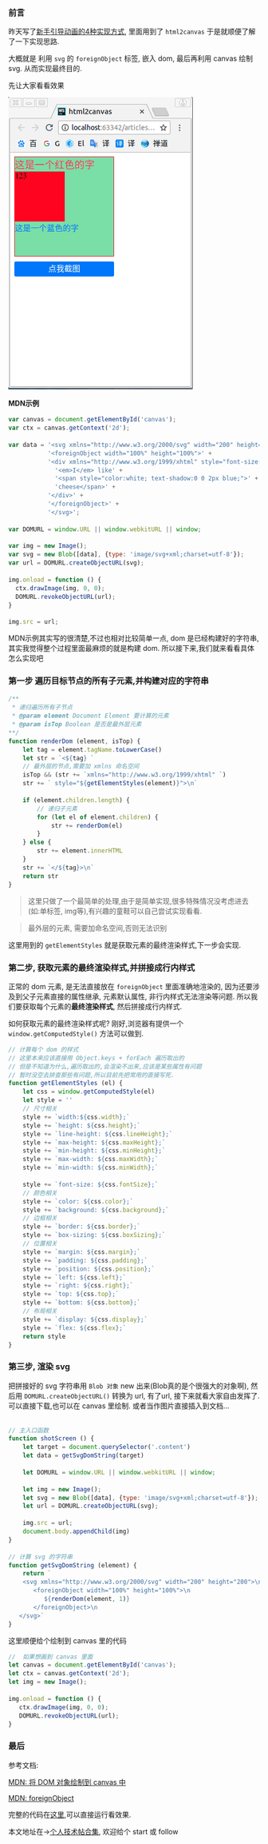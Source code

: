 ### 前言
昨天写了[新手引导动画的4种实现方式](https://github.com/noahlam/articles/blob/master/%E6%96%B0%E6%89%8B%E5%BC%95%E5%AF%BC%E5%8A%A8%E7%94%BB%E7%9A%844%E7%A7%8D%E5%AE%9E%E7%8E%B0%E6%96%B9%E5%BC%8F.md),
里面用到了 `html2canvas` 于是就顺便了解了一下实现思路.

大概就是 利用 `svg` 的 `foreignObject` 标签, 嵌入 dom, 最后再利用 canvas 绘制 svg. 从而实现最终目的.

先让大家看看效果

![效果图](./pictures/html2canvas.gif)

**MDN示例**

```JavaScript
var canvas = document.getElementById('canvas');
var ctx = canvas.getContext('2d');

var data = '<svg xmlns="http://www.w3.org/2000/svg" width="200" height="200">' +
           '<foreignObject width="100%" height="100%">' +
           '<div xmlns="http://www.w3.org/1999/xhtml" style="font-size:40px">' +
             '<em>I</em> like' +
             '<span style="color:white; text-shadow:0 0 2px blue;">' +
             'cheese</span>' +
           '</div>' +
           '</foreignObject>' +
           '</svg>';

var DOMURL = window.URL || window.webkitURL || window;

var img = new Image();
var svg = new Blob([data], {type: 'image/svg+xml;charset=utf-8'});
var url = DOMURL.createObjectURL(svg);

img.onload = function () {
  ctx.drawImage(img, 0, 0);
  DOMURL.revokeObjectURL(url);
}

img.src = url;
```

MDN示例其实写的很清楚,不过也相对比较简单一点, dom 是已经构建好的字符串, 其实我觉得整个过程里面最麻烦的就是构建 dom. 所以接下来,我们就来看看具体怎么实现吧


### 第一步 遍历目标节点的所有子元素,并构建对应的字符串

```JavaScript
/**
 * 递归遍历所有子节点
 * @param element Document Element 要计算的元素
 * @param isTop Boolean 是否是最外层元素
**/
function renderDom (element, isTop) {
	let tag = element.tagName.toLowerCase()
	let str = `<${tag} `
    // 最外层的节点,需要加 xmlns 命名空间
	isTop && (str += `xmlns="http://www.w3.org/1999/xhtml" `)
	str += ` style="${getElementStyles(element)}">\n`

	if (element.children.length) {
	    // 递归子元素
		for (let el of element.children) {
			str += renderDom(el)
		}
	} else {
		str += element.innerHTML
	}
	str += `</${tag}>\n`
	return str
}
```

> 这里只做了一个最简单的处理,由于是简单实现,很多特殊情况没考虑进去(如:单标签, img等),有兴趣的童鞋可以自己尝试实现看看.

> 最外层的元素, 需要加命名空间,否则无法识别

这里用到的 `getElementStyles` 就是获取元素的最终渲染样式,下一步会实现.

### 第二步, 获取元素的最终渲染样式,并拼接成行内样式

正常的 dom 元素, 是无法直接放在 `foreignObject` 里面准确地渲染的, 因为还要涉及到父子元素直接的属性继承, 元素默认属性, 非行内样式无法渲染等问题.
所以我们要获取每个元素的**最终渲染样式**, 然后拼接成行内样式.

如何获取元素的最终渲染样式呢? 刚好,浏览器有提供一个 `window.getComputedStyle()` 方法可以做到.


```JavaScript
// 计算每个 dom 的样式
// 这里本来应该直接用 Object.keys + forEach 遍历取出的
// 但是不知道为什么,遍历取出的,会渲染不出来,应该是某些属性有问题
// 暂时没空去排查那些有问题,所以目前先把常用的直接写死.
function getElementStyles (el) {
	let css = window.getComputedStyle(el)
	let style = ''
	// 尺寸相关
	style += `width:${css.width};`
	style += `height: ${css.height};`
	style += `line-height: ${css.lineHeight};`
	style += `max-height: ${css.maxHeight};`
	style += `min-height: ${css.minHeight};`
	style += `max-width: ${css.maxWidth};`
	style += `min-width: ${css.minWidth};`

	style += `font-size: ${css.fontSize};`
	// 颜色相关
	style += `color: ${css.color};`
	style += `background: ${css.background};`
	// 边框相关
	style += `border: ${css.border};`
	style += `box-sizing: ${css.boxSizing};`
	// 位置相关
	style += `margin: ${css.margin};`
	style += `padding: ${css.padding};`
	style += `position: ${css.position};`
	style += `left: ${css.left};`
	style += `right: ${css.right};`
	style += `top: ${css.top};`
	style += `bottom: ${css.bottom};`
	// 布局相关
	style += `display: ${css.display};`
	style += `flex: ${css.flex};`
	return style
}
```

### 第三步, 渲染 svg

把拼接好的 svg 字符串用 `Blob 对象` new 出来(Blob真的是个很强大的对象啊), 然后用 `DOMURL.createObjectURL()` 转换为 url,
有了url, 接下来就看大家自由发挥了. 可以直接下载,也可以在 canvas 里绘制. 或者当作图片直接插入到文档...

```JavaScript

// 主入口函数
function shotScreen () {
    let target = document.querySelector('.content')
    let data = getSvgDomString(target)

    let DOMURL = window.URL || window.webkitURL || window;

    let img = new Image();
    let svg = new Blob([data], {type: 'image/svg+xml;charset=utf-8'});
    let url = DOMURL.createObjectURL(svg);

    img.src = url;
    document.body.appendChild(img)
}

// 计算 svg 的字符串
function getSvgDomString (element) {
	return `
    <svg xmlns="http://www.w3.org/2000/svg" width="200" height="200">\n
       <foreignObject width="100%" height="100%">\n
          ${renderDom(element, 1)}
       </foreignObject>\n
   </svg>`
}

```

这里顺便给个绘制到 canvas 里的代码

```JavaScript
//  如果想画到 canvas 里面
let canvas = document.getElementById('canvas');
let ctx = canvas.getContext('2d');
let img = new Image();

img.onload = function () {
   ctx.drawImage(img, 0, 0);
   DOMURL.revokeObjectURL(url);
}
```


### 最后

参考文档:

[MDN: 将 DOM 对象绘制到 canvas 中](https://developer.mozilla.org/zh-CN/docs/Web/API/Canvas_API/Drawing_DOM_objects_into_a_canvas)

[MDN: foreignObject](https://developer.mozilla.org/zh-CN/docs/Web/SVG/Element/foreignObject)

完整的代码在[这里](https://github.com/noahlam/practice-truth/tree/master/html2canvas),可以直接运行看效果.

本文地址在->[个人技术帖合集](https://github.com/noahlam/articles), 欢迎给个 start 或 follow
